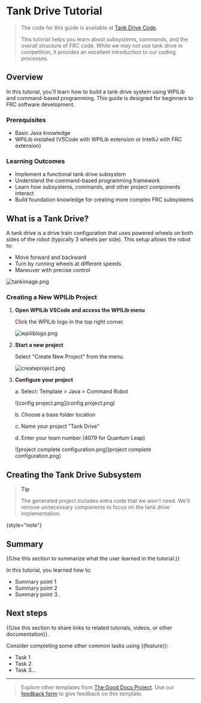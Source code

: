 # Tank Drive Tutorial

> The code for this guide is available at [Tank Drive Code](https://mentorprogrammedrobots.com).
>
> This tutorial helps you learn about subsystems, commands, and the overall structure of FRC code. While we may not use tank drive in competition, it provides an excellent introduction to our coding processes.

## Overview

In this tutorial, you'll learn how to build a tank drive system using WPILib and command-based programming. This guide is designed for beginners to FRC software development.

### Prerequisites
* Basic Java knowledge
* WPILib installed (VSCode with WPILib extension or IntelliJ with FRC extension)

### Learning Outcomes
* Implement a functional tank drive subsystem
* Understand the command-based programming framework
* Learn how subsystems, commands, and other project components interact
* Build foundation knowledge for creating more complex FRC subsystems

## What is a Tank Drive?

A tank drive is a drive train configuration that uses powered wheels on both sides of the robot (typically 3 wheels per side). This setup allows the robot to:
- Move forward and backward
- Turn by running wheels at different speeds
- Maneuver with precise control

![tankimage.png](tankimage.png)

### Creating a New WPILib Project

1. **Open WPILib VSCode and access the WPILib menu**

   Click the WPILib logo in the top right corner.

    ![wpiliblogo.png](wpiliblogo.png)

2. **Start a new project**
   
   Select "Create New Project" from the menu.

    ![createproject.png](createproject.png)

3. **Configure your project**
  
   a. Select: Template > Java > Command Robot

   ![config project.png](config project.png)

   b. Choose a base folder location

   c. Name your project "Tank Drive"

   d. Enter your team number (4079 for Quantum Leap)

   ![project complete configuration.png](project complete configuration.png)

## Creating the Tank Drive Subsystem

> **Tip**
>
> The generated project includes extra code that we won't need. We'll remove unnecessary components to focus on the tank drive implementation.
>
{style="note"}

## Summary

{(Use this section to summarize what the user learned in the tutorial.)}

In this tutorial, you learned how to:

* Summary point 1
* Summary point 2
* Summary point 3..

## Next steps

{(Use this section to share links to related tutorials, videos, or other documentation)}.

Consider completing some other common tasks using {(feature)}:

* Task 1
* Task 2
* Task 3...

---

> Explore other templates from [The Good Docs Project](https://thegooddocsproject.dev/). Use our [feedback form](https://thegooddocsproject.dev/feedback/?template=Tutorial%20guide) to give feedback on this template.
